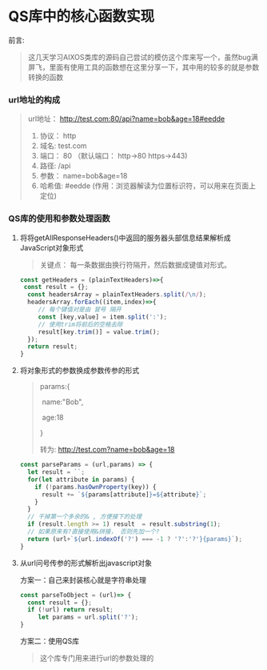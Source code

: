 # QS库中的核心函数实现

前言:

>  这几天学习AIXOS类库的源码自己尝试的模仿这个库来写一个，虽然bug满屏飞，里面有使用工具的函数想在这里分享一下，其中用的较多的就是参数转换的函数

### url地址的构成

> url地址： http://test.com:80/api?name=bob&age=18#eedde
>
> 1. 协议： http
> 2. 域名:  test.com
> 3. 端口： 80 （默认端口： http->80 https->443)
> 4. 路径:  /api
> 5. 参数： name=bob&age=18
> 6. 哈希值: #eedde (作用：浏览器解读为位置标识符，可以用来在页面上定位)

### QS库的使用和参数处理函数

1. 将将getAllResponseHeaders()中返回的服务器头部信息结果解析成JavaScript对象形式

   > 关键点： 每一条数据由换行符隔开，然后数据成键值对形式。

   ```js
   const getHeaders = (plainTextHeaders)=>{
   	const result = {};
     const headersArray = plainTextHeaders.split(/\n/);
     headersArray.forEach((item,index)=>{
       	// 每个键值对是由 冒号 隔开
       	const [key,value] = item.split(':');
       	// 使用trim将前后的空格去除
       	result[key.trim()] = value.trim();
     });
     return result;
   }
   ```

2. 将对象形式的参数换成参数传参的形式

   >params:{
   >
   >​	name:"Bob",
   >
   >​	age:18
   >
   >}
   >
   >转为: http://test.com?name=bob&age=18

   ```js
   const parseParams = (url,params) => {
     let result = ``;
     for(let attribute in params) {
       if (!params.hasOwnProperty(key)) {
         result += `${params[attribute]}=${attribute}`;
       }
     }
     // 干掉第一个多余的& , 方便接下的处理
     if (result.length >= 1) result  = result.substring(1);
     // 如果原来有?直接使用&拼接， 否则先加一个?
     return (url+`${url.indexOf('?') === -1 ? '?':'?'}{params}`);
   }
   ```

3. 从url问号传参的形式解析出javascript对象

   方案一：自己来封装核心就是字符串处理

   ```js
   const parseToObject = (url)=> {
     const result = {};
     if (!url) return result;
    	let params = url.split('?');
   }
   ```

   方案二：使用QS库

   > 这个库专门用来进行url的参数处理的

   ```js
   
   ```

   